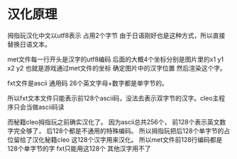 # 汉化原理
拇指玩汉化中文以utf8表示 占用2个字节
由于日语刚好也是这种方式，所以直接替换日语文本。

met文件每一行开头是汉字的utf8编码 后面的大概4个坐标分别是图片里的x1 y1 x2 y2 也就是游戏通过met文件的坐标 确定图片中的汉字位置 然后渲染这个字。

fxt文件是ascii 通用码 26个英文字母+数字都是单字节的。

所以fxt文本文件只能表示前128个ascii码，没法去表示双字节的汉字。cleo主程序只会当做ascii码读

而秘籍cleo拇指玩之前确实汉化了。
因为ascii总共256个，
前128个表示英文数字完全够了，
后128个都是不通用的特殊编码。
所以拇指玩把后128个单字节的占位留给了汉化秘籍cleo 这128个汉字用来汉化。
所以met文件前128行编码都是128个单字节的字
fxt只能用这128个 其他汉字用不了
